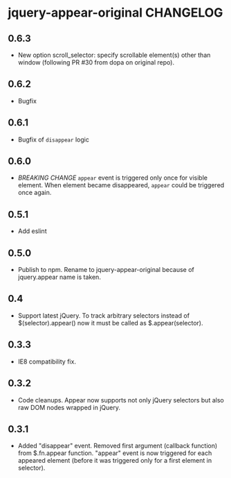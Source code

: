 jquery-appear-original CHANGELOG
======================

0.6.3
-----
- New option scroll_selector: specify scrollable element(s) other than window (following PR #30 from dopa on original repo).

0.6.2
-----
- Bugfix

0.6.1
-----
- Bugfix of `disappear` logic

0.6.0
-----
- *BREAKING CHANGE* `appear` event is triggered only once for visible element.
When element became disappeared, `appear` could be triggered once again.

0.5.1
-----
- Add eslint

0.5.0
-----
- Publish to npm. Rename to jquery-appear-original because of jquery.appear name is taken.

0.4
-----
- Support latest jQuery. To track arbitrary selectors instead of $(selector).appear() now it must be called as $.appear(selector).

0.3.3
-----
- IE8 compatibility fix.

0.3.2
-----
- Code cleanups. Appear now supports not only jQuery selectors but also raw DOM nodes wrapped in jQuery.

0.3.1
-----
- Added "disappear" event. Removed first argument (callback function) from $.fn.appear function. "appear" event is now triggered for each appeared element (before it was triggered only for a first element in selector).
